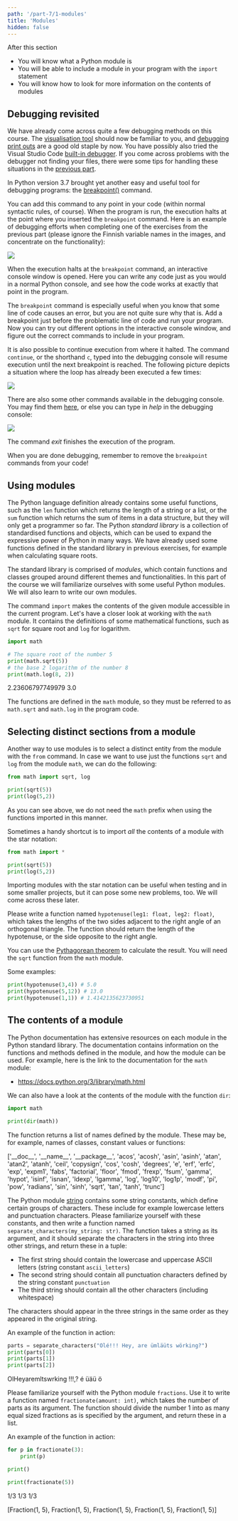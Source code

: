 ```yaml
---
path: '/part-7/1-modules'
title: 'Modules'
hidden: false
---
```


<text-box variant='learningObjectives' name="Learning objectives">

After this section

- You will know what a Python module is
- You will be able to include a module in your program with the `import` statement
- You will know how to look for more information on the contents of modules

</text-box>

## Debugging revisited

We have already come across quite a few debugging methods on this course. The [visualisation tool](http://www.pythontutor.com/visualize.html#mode=edit) should now be familiar to you, and [debugging print outs](/part-2/1-programming-terminology#debugging) are a good old staple by now. You have possibly also tried the Visual Studio Code [built-in debugger](/part-4/1-vscode#the-built-in-debugger). If you come across problems with the debugger not finding your files, there were some tips for handling these situations in the [previous part](/part-6/1-reading-files#debugging-code-which-handles-files).

In Python version 3.7 brought yet another easy and useful tool for debugging programs: the [breakpoint()](https://docs.python.org/3/library/functions.html?highlight=breakpoint#breakpoint) command.

You can add this command to any point in your code (within normal syntactic rules, of course). When the program is run, the execution halts at the point where you inserted the `breakpoint` command. Here is an example of debugging efforts when completing one of the exercises from the previous part (please ignore the Finnish variable names in the images, and concentrate on the functionality):

<img src="7_1_1.png">

When the execution halts at the `breakpoint` command, an interactive console window is opened. Here you can write any code just as you would in a normal Python console, and see how the code works at exactly that point in the program.

The `breakpoint` command is especially useful when you know that some line of code causes an error, but you are not quite sure why that is. Add a breakpoint just before the problematic line of code and run your program. Now you can try out different options in the interactive console window, and figure out the correct commands to include in your program.

It is also possible to continue execution from where it halted. The command `continue`, or the shorthand `c`, typed into the debugging console will resume execution until the next breakpoint is reached. The following picture depicts a situation where the loop has already been executed a few times:

<img src="7_1_2.png">

There are also some other commands available in the debugging console. You may find them [here](https://docs.python.org/3/library/pdb.html#debugger-commands), or else you can type in _help_ in the debugging console:

<img src="7_1_3.png">

The command _exit_ finishes the execution of the program.

When you are done debugging, remember to remove the `breakpoint` commands from your code!

## Using modules

The Python language definition already contains some useful functions, such as the `len` function which returns the length of a string or a list, or the `sum` function which returns the sum of items in a data structure, but they will only get a programmer so far. The Python _standard library_ is a collection of standardised functions and objects, which can be used to expand the expressive power of Python in many ways. We have already used some functions defined in the standard library in previous exercises, for example when calculating square roots.

The standard library is comprised of _modules_, which contain functions and classes grouped around different themes and functionalities. In this part of the course we will familiarize ourselves with some useful Python modules. We will also learn to write our own modules.

The command `import` makes the contents of the given module accessible in the current program. Let's have a closer look at working with the `math` module. It contains the definitions of some mathematical functions, such as `sqrt` for square root and `log` for logarithm.


```python
import math

# The square root of the number 5
print(math.sqrt(5))
# the base 2 logarithm of the number 8
print(math.log(8, 2))
```

<sample-output>

2.23606797749979
3.0

</sample-output>

The functions are defined in the `math` module, so they must be referred to as `math.sqrt` and `math.log` in the program code.

## Selecting distinct sections from a module 

Another way to use modules is to select a distinct entity from the module with the `from` command. In case we want to use just the functions `sqrt` and `log` from the module `math`, we can do the following:

```python
from math import sqrt, log

print(sqrt(5))
print(log(5,2))
```

As you can see above, we do not need the `math` prefix when using the functions imported in this manner.

Sometimes a handy shortcut is to import _all_ the contents of a module with the star notation:

```python
from math import *

print(sqrt(5))
print(log(5,2))
```

Importing modules with the star notation can be useful when testing and in some smaller projects, but it can pose some new problems, too. We will come across these later.

<programming-exercise name='Hypotenuse' tmcname='part07-01_hypotenuse'>

Please write a function named `hypotenuse(leg1: float, leg2: float)`, which takes the lengths of the two sides adjacent to the right angle of an orthogonal triangle. The function should return the length of the hypotenuse, or the side opposite to the right angle.

You can use the [Pythagorean theorem](https://en.wikipedia.org/wiki/Pythagorean_theorem) to calculate the result. You will need the `sqrt` function from the `math` module.

Some examples:

```python
print(hypotenuse(3,4)) # 5.0
print(hypotenuse(5,12)) # 13.0
print(hypotenuse(1,1)) # 1.4142135623730951
```

</programming-exercise>

## The contents of a module

The Python documentation has extensive resources on each module in the Python standard library. The documentation contains information on the functions and methods defined in the module, and how the module can be used. For example, here is the link to the documentation for the `math` module:

* https://docs.python.org/3/library/math.html

We can also have a look at the contents of the module with the function `dir`:

```python
import math

print(dir(math))
```

The function returns a list of names defined by the module. These may be, for example, names of classes, constant values or functions:

<sample-output>

['\_\_doc\_\_', '\_\_name\_\_', '\_\_package\_\_', 'acos', 'acosh', 'asin', 'asinh', 'atan', 'atan2', 'atanh', 'ceil', 'copysign', 'cos', 'cosh', 'degrees', 'e', 'erf', 'erfc', 'exp', 'expm1', 'fabs', 'factorial', 'floor', 'fmod', 'frexp', 'fsum', 'gamma', 'hypot', 'isinf', 'isnan', 'ldexp', 'lgamma', 'log', 'log10', 'log1p', 'modf', 'pi', 'pow', 'radians', 'sin', 'sinh', 'sqrt', 'tan', 'tanh', 'trunc']

</sample-output>

<programming-exercise name='Special characters' tmcname='part07-02_special_characters'>

The Python module [string](https://docs.python.org/3/library/string.html) contains some string constants, which define certain groups of characters. These include for example lowercase letters and punctuation characters. Please familiarize yourself with these constants, and then write a function named `separate_characters(my_string: str)`. The function takes a string as its argument, and it should separate the characters in the string into three other strings, and return these in a tuple:

* The first string should contain the lowercase and uppercase ASCII letters (string constant `ascii_letters`)
* The second string should contain all punctuation characters defined by the string constant `punctuation`
* The third string should contain all the other characters (including whitespace)

The characters should appear in the three strings in the same order as they appeared in the original string.

An example of the function in action:

```python
parts = separate_characters("Olé!!! Hey, are ümläüts wörking?")
print(parts[0])
print(parts[1])
print(parts[2])
```

<sample-output>

OlHeyaremltswrking
!!!,?
é  üäü ö 

</sample-output>

</programming-exercise>

<programming-exercise name='Fractions' tmcname='part07-03_fractions'>

Please familiarize yourself with the Python module `fractions`. Use it to write a function named `fractionate(amount: int)`, which takes the number of parts as its argument. The function should divide the number 1 into as many equal sized fractions as is specified by the argument, and return these in a list.

An example of the function in action:

```python
for p in fractionate(3):
    print(p)

print()

print(fractionate(5))
```

<sample-output>

1/3
1/3
1/3

[Fraction(1, 5), Fraction(1, 5), Fraction(1, 5), Fraction(1, 5), Fraction(1, 5)]

</sample-output>

</programming-exercise>

<!---
<quiz id="94c034a1-3183-5682-acb0-7f126d26ba07"></quiz>
-->
